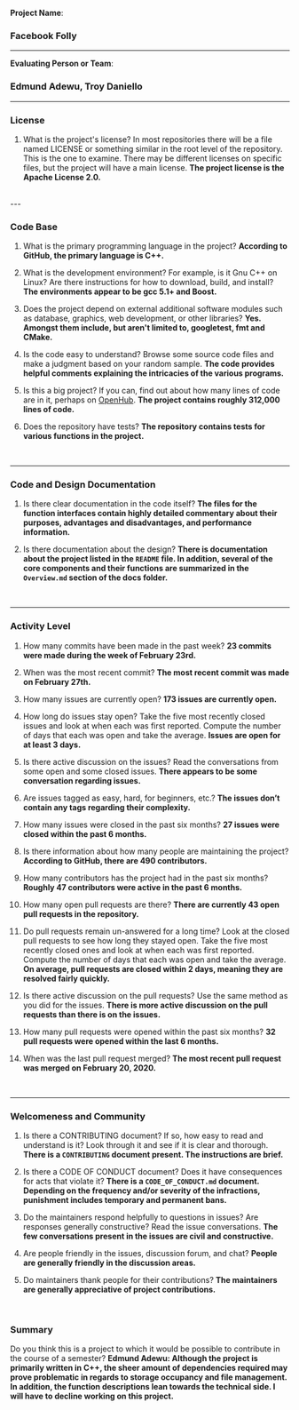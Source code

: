 **Project Name**:
### Facebook Folly

---

**Evaluating Person or Team**:
### Edmund Adewu, Troy Daniello

---

### License

1. What is the project's license?
In most repositories there will be a file named LICENSE or something similar in
the root level of the repository. This is the one to examine. There may be
different licenses on specific files, but the project will have a main license.
**The project license is the Apache License 2.0.**
<br>
---

### Code Base

1. What is the primary programming language in the project?
**According to GitHub, the primary language is C++.**


1. What is the development environment? For example, is it Gnu C++ on Linux?
Are there instructions for how to download, build, and install?
**The environments appear to be gcc 5.1+ and Boost.**


1. Does the project depend on external additional software modules such as
database,  graphics, web development, or other libraries?
**Yes. Amongst them include, but aren't limited to, googletest, fmt and CMake.**


1. Is the code easy to understand? Browse some source code files and make
a judgment based on your random sample.
**The code provides helpful comments explaining the intricacies of the various programs.**


1. Is this a big project? If you can, find out about how many lines of code
are in it, perhaps on [OpenHub](https://www.openhub.net/).
**The project contains roughly 312,000 lines of code.**


1. Does the repository have tests?
**The repository contains tests for various functions in the project.**
<br>


---

### Code and Design Documentation
1. Is there clear documentation in the code itself?
**The files for the function interfaces contain highly detailed commentary about their purposes, advantages and disadvantages, and performance information.**



1. Is there documentation about the design?
**There is documentation about the project listed in the `README` file. In addition, several of the core components and their functions are summarized in the `Overview.md` section of the docs folder.**
<br>


---


### Activity Level


1. How many commits have been made in the past week?
**23 commits were made during the week of February 23rd.**


1. When was the most recent commit?
**The most recent commit was made on February 27th.**


1. How many issues are currently open?
**173 issues are currently open.**


1. How long do issues stay open?
Take the five most recently closed issues and look at when each was first reported.
Compute the number of days that each was open and take the average.
**Issues are open for at least 3 days.**


1. Is there active discussion on the issues?
Read the conversations from some open and some closed issues.
**There appears to be some conversation regarding issues.**


1. Are issues tagged as easy, hard, for beginners, etc.?
**The issues don’t contain any tags regarding their complexity.**


1. How many issues were closed in the past six months?
**27 issues were closed within the past 6 months.**



1. Is there information about how many people are maintaining the project?
**According to GitHub, there are 490 contributors.**


1. How many contributors has the project had in the past six months?
**Roughly 47 contributors were active in the past 6 months.**



1. How many open pull requests are there?
**There are currently 43 open pull requests in the repository.**


1. Do pull requests remain un-answered for a long time?
Look at the closed pull requests to see how long they stayed open.
Take the five most recently closed ones and look at when each was first reported.
Compute the number of days that each was open and take the average.
**On average, pull requests are closed within 2 days, meaning they are resolved fairly quickly.**


1. Is there active discussion on the pull requests?
Use the same method as you did for the issues.
**There is more active discussion on the pull requests than there is on the issues.** 


1. How many pull requests were opened within the past six months?
**32 pull requests were opened within the last 6 months.**


1. When was the last  pull request merged?
**The most recent pull request was merged on February 20, 2020.**
<br>

---
### Welcomeness and Community

1. Is there a CONTRIBUTING document? If so, how easy to read and understand is it?
Look through it and see if it is clear and thorough.
**There is a `CONTRIBUTING` document present. The instructions are brief.**


1. Is there a CODE OF CONDUCT document? Does it have consequences for acts that
violate it?
**There is a `CODE_OF_CONDUCT.md` document. Depending on the frequency and/or severity of the infractions, punishment includes temporary and permanent bans.**


1. Do the maintainers respond helpfully to questions in issues?
Are responses generally constructive?
Read the issue conversations.
**The few conversations present in the issues are civil and constructive.**


1. Are people friendly in the issues, discussion forum, and chat?
**People are generally friendly in the discussion areas.**

1. Do maintainers thank people for their contributions?
**The maintainers are generally appreciative of project contributions.**
<br>

### Summary
Do you think  this is a project to which it would be possible to contribute in the
course of a semester?
**Edmund Adewu: Although the project is primarily written in C++, the sheer amount of dependencies required may prove problematic in regards to storage occupancy and file management. In addition, the function descriptions lean towards the technical side. I will have to decline working on this project.**

